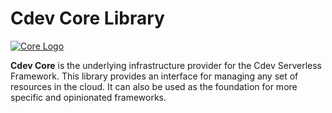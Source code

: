 # Cdev Core Library

[![Core Logo](https://cdevframework.io/images/core_github_banner.png)](https://cdevframework.io)

**Cdev Core** is the underlying infrastructure provider for the Cdev Serverless Framework. This library provides an interface for managing any set of resources in the cloud. It can also be used as the foundation for more specific and opinionated frameworks.
